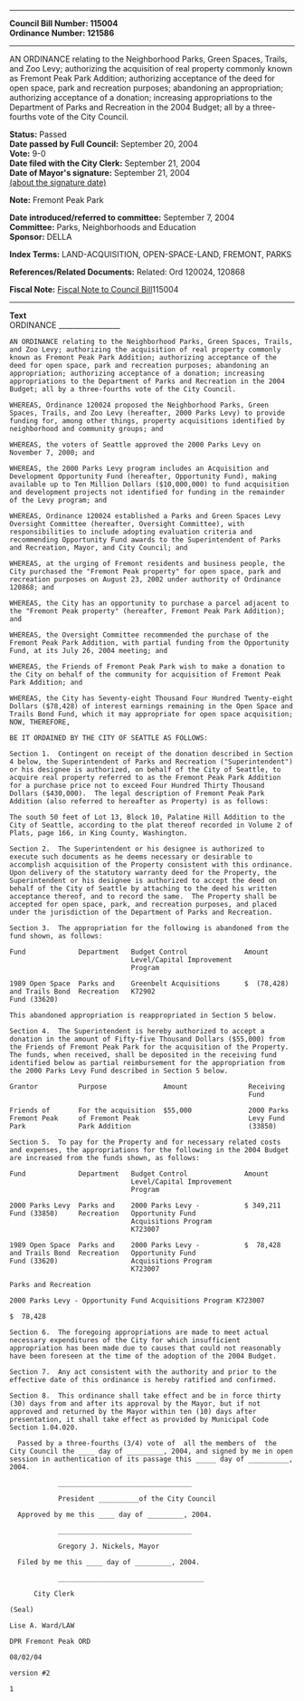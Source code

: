 * * * * *  
  
**Council Bill Number: [](#h0)[](#h2)115004**   
**Ordinance Number: 121586**  
  
* * * * *  
  
AN ORDINANCE relating to the Neighborhood Parks, Green Spaces, Trails, and Zoo Levy; authorizing the acquisition of real property commonly known as Fremont Peak Park Addition; authorizing acceptance of the deed for open space, park and recreation purposes; abandoning an appropriation; authorizing acceptance of a donation; increasing appropriations to the Department of Parks and Recreation in the 2004 Budget; all by a three-fourths vote of the City Council.  
  
**Status:** Passed   
**Date passed by Full Council:** September 20, 2004   
**Vote:** 9-0   
**Date filed with the City Clerk:** September 21, 2004   
**Date of Mayor's signature:** September 21, 2004   
[(about the signature date)](/~public/approvaldate.htm)   
  
**Note:** Fremont Peak Park  
  
  
**Date introduced/referred to committee:** September 7, 2004   
**Committee:** Parks, Neighborhoods and Education   
**Sponsor:** DELLA   
  
**Index Terms:** LAND-ACQUISITION, OPEN-SPACE-LAND, FREMONT, PARKS  
  
**References/Related Documents:** Related: Ord 120024, 120868  
  
**Fiscal Note:** [Fiscal Note to Council Bill](http://clerk.seattle.gov/~public/fnote/115004.htm)[](#h1)[](#h3)115004  
  
* * * * *  
  
**Text**  
    ORDINANCE _________________  
  
    AN ORDINANCE relating to the Neighborhood Parks, Green Spaces, Trails,  
    and Zoo Levy; authorizing the acquisition of real property commonly  
    known as Fremont Peak Park Addition; authorizing acceptance of the  
    deed for open space, park and recreation purposes; abandoning an  
    appropriation; authorizing acceptance of a donation; increasing  
    appropriations to the Department of Parks and Recreation in the 2004  
    Budget; all by a three-fourths vote of the City Council.  
  
    WHEREAS, Ordinance 120024 proposed the Neighborhood Parks, Green  
    Spaces, Trails, and Zoo Levy (hereafter, 2000 Parks Levy) to provide  
    funding for, among other things, property acquisitions identified by  
    neighborhood and community groups; and  
  
    WHEREAS, the voters of Seattle approved the 2000 Parks Levy on  
    November 7, 2000; and  
  
    WHEREAS, the 2000 Parks Levy program includes an Acquisition and  
    Development Opportunity Fund (hereafter, Opportunity Fund), making  
    available up to Ten Million Dollars ($10,000,000) to fund acquisition  
    and development projects not identified for funding in the remainder  
    of the Levy program; and  
  
    WHEREAS, Ordinance 120024 established a Parks and Green Spaces Levy  
    Oversight Committee (hereafter, Oversight Committee), with  
    responsibilities to include adopting evaluation criteria and  
    recommending Opportunity Fund awards to the Superintendent of Parks  
    and Recreation, Mayor, and City Council; and  
  
    WHEREAS, at the urging of Fremont residents and business people, the  
    City purchased the "Fremont Peak property" for open space, park and  
    recreation purposes on August 23, 2002 under authority of Ordinance  
    120868; and  
  
    WHEREAS, the City has an opportunity to purchase a parcel adjacent to  
    the "Fremont Peak property" (hereafter, Fremont Peak Park Addition);  
    and  
  
    WHEREAS, the Oversight Committee recommended the purchase of the  
    Fremont Peak Park Addition, with partial funding from the Opportunity  
    Fund, at its July 26, 2004 meeting; and  
  
    WHEREAS, the Friends of Fremont Peak Park wish to make a donation to  
    the City on behalf of the community for acquisition of Fremont Peak  
    Park Addition; and  
  
    WHEREAS, the City has Seventy-eight Thousand Four Hundred Twenty-eight  
    Dollars ($78,428) of interest earnings remaining in the Open Space and  
    Trails Bond Fund, which it may appropriate for open space acquisition;  
    NOW, THEREFORE,  
  
    BE IT ORDAINED BY THE CITY OF SEATTLE AS FOLLOWS:  
  
    Section 1.  Contingent on receipt of the donation described in Section  
    4 below, the Superintendent of Parks and Recreation ("Superintendent")  
    or his designee is authorized, on behalf of the City of Seattle, to  
    acquire real property referred to as the Fremont Peak Park Addition  
    for a purchase price not to exceed Four Hundred Thirty Thousand  
    Dollars ($430,000).  The legal description of Fremont Peak Park  
    Addition (also referred to hereafter as Property) is as follows:  
  
    The south 50 feet of Lot 13, Block 10, Palatine Hill Addition to the  
    City of Seattle, according to the plat thereof recorded in Volume 2 of  
    Plats, page 166, in King County, Washington.  
  
    Section 2.  The Superintendent or his designee is authorized to  
    execute such documents as he deems necessary or desirable to  
    accomplish acquisition of the Property consistent with this ordinance.  
    Upon delivery of the statutory warranty deed for the Property, the  
    Superintendent or his designee is authorized to accept the deed on  
    behalf of the City of Seattle by attaching to the deed his written  
    acceptance thereof, and to record the same.  The Property shall be  
    accepted for open space, park, and recreation purposes, and placed  
    under the jurisdiction of the Department of Parks and Recreation.  
  
    Section 3.  The appropriation for the following is abandoned from the  
    fund shown, as follows:  
  
    Fund             Department   Budget Control              Amount  
                                  Level/Capital Improvement  
                                  Program  
  
    1989 Open Space  Parks and    Greenbelt Acquisitions      $  (78,428)  
    and Trails Bond  Recreation   K72902  
    Fund (33620)  
  
    This abandoned appropriation is reappropriated in Section 5 below.  
  
    Section 4.  The Superintendent is hereby authorized to accept a  
    donation in the amount of Fifty-five Thousand Dollars ($55,000) from  
    the Friends of Fremont Peak Park for the acquisition of the Property.  
    The funds, when received, shall be deposited in the receiving fund  
    identified below as partial reimbursement for the appropriation from  
    the 2000 Parks Levy Fund described in Section 5 below.  
  
    Grantor          Purpose              Amount               Receiving  
                                                               Fund  
  
    Friends of       For the acquisition  $55,000              2000 Parks  
    Fremont Peak     of Fremont Peak                           Levy Fund  
    Park             Park Addition                             (33850)  
  
    Section 5.  To pay for the Property and for necessary related costs  
    and expenses, the appropriations for the following in the 2004 Budget  
    are increased from the funds shown, as follows:  
  
    Fund             Department   Budget Control              Amount  
                                  Level/Capital Improvement  
                                  Program  
  
    2000 Parks Levy  Parks and    2000 Parks Levy -           $ 349,211  
    Fund (33850)     Recreation   Opportunity Fund  
                                  Acquisitions Program  
                                  K723007  
  
    1989 Open Space  Parks and    2000 Parks Levy -           $  78,428  
    and Trails Bond  Recreation   Opportunity Fund  
    Fund (33620)                  Acquisitions Program  
                                  K723007  
  
    Parks and Recreation  
  
    2000 Parks Levy - Opportunity Fund Acquisitions Program K723007  
  
    $  78,428  
  
    Section 6.  The foregoing appropriations are made to meet actual  
    necessary expenditures of the City for which insufficient  
    appropriation has been made due to causes that could not reasonably  
    have been foreseen at the time of the adoption of the 2004 Budget.  
  
    Section 7.  Any act consistent with the authority and prior to the  
    effective date of this ordinance is hereby ratified and confirmed.  
  
    Section 8.  This ordinance shall take effect and be in force thirty  
    (30) days from and after its approval by the Mayor, but if not  
    approved and returned by the Mayor within ten (10) days after  
    presentation, it shall take effect as provided by Municipal Code  
    Section 1.04.020.  
  
      Passed by a three-fourths (3/4) vote of  all the members of  the  
    City Council the ____ day of _________, 2004, and signed by me in open  
    session in authentication of its passage this _____ day of __________,  
    2004.  
  
                _________________________________  
  
                President __________of the City Council  
  
      Approved by me this ____ day of _________, 2004.  
  
                _________________________________  
  
                Gregory J. Nickels, Mayor  
  
      Filed by me this ____ day of _________, 2004.  
  
                ____________________________________  
  
          City Clerk  
  
    (Seal)  
  
    Lise A. Ward/LAW  
  
    DPR Fremont Peak ORD  
  
    08/02/04  
  
    version #2  
  
    1  
